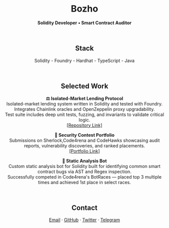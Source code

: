 <h1 align="center">Bozho</h1>
<p align="center">
  <strong>Solidity Developer • Smart Contract Auditor</strong><br>
</p>

<br>

<h2 align="center">Stack</h2>

<p align="center">
  Solidity - Foundry - Hardhat - TypeScript - Java<br>
</p>

<br>

<h2 align="center">Selected Work</h2>

<p align="center">
  <strong>⚖️ Isolated-Market Lending Protocol</strong><br>
  Isolated-market lending system written in Solidity and tested with Foundry.<br>
  Integrates Chainlink oracles and OpenZeppelin proxy upgradability.<br>
  Test suite includes deep unit tests, fuzzing, and invariants to validate critical logic.<br>
  <a href="https://github.com/notbozho/IsolatedLending">[Repository Link]</a>
</p>

<p align="center">
  <strong>🧪 Security Contest Portfolio</strong><br>
  Submissions on Sherlock,Code4rena and CodeHawks showcasing audit reports, vulnerability discoveries, and ranked placements.<br>
  <a href="https://audits.sherlock.xyz/watson/Bozho">[Portfolio Link]</a>
</p>

<p align="center">
  <strong>🤖 Static Analysis Bot</strong><br>
  Custom static analysis bot for Solidity built for identifying common smart contract bugs via AST and Regex inspection.<br>
  Successfully competed in Code4rena's BotRaces — placed top 3 multiple times and achieved 1st place in select races.<br>
</p>

<br>

<h2 align="center">Contact</h2>
<p align="center">
  <a href="mailto:bozhoivanow@gmail.com">Email</a> · 
  <a href="https://github.com/notbozho">GitHub</a> · 
  <a href="https://twitter.com/0xBozho">Twitter</a> ·
  <a href="https://t.me/@notbozho">Telegram</a>
</p>
